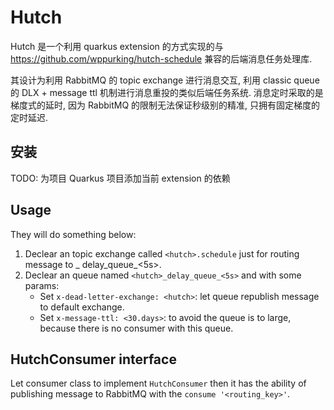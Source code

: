 # Hutch

Hutch 是一个利用 quarkus extension 的方式实现的与 https://github.com/wppurking/hutch-schedule 兼容的后端消息任务处理库.

其设计为利用 RabbitMQ 的 topic exchange 进行消息交互, 利用 classic queue 的 DLX + message ttl 机制进行消息重投的类似后端任务系统.
消息定时采取的是梯度式的延时, 因为 RabbitMQ 的限制无法保证秒级别的精准, 只拥有固定梯度的定时延迟.

## 安装

TODO: 为项目 Quarkus 项目添加当前 extension 的依赖

## Usage

They will do something below:

1. Declear an topic exchange called `<hutch>.schedule` just for routing message to <hutch>_
   delay_queue_<5s>.
2. Declear an queue named `<hutch>_delay_queue_<5s>` and with some params:
   - Set `x-dead-letter-exchange: <hutch>`: let queue republish message to default <hutch>
     exchange.
   - Set `x-message-ttl: <30.days>`: to avoid the queue is to large, because there is no consumer
     with this queue.

## HutchConsumer interface

Let consumer class to implement `HutchConsumer` then it has the ability of publishing message to
RabbitMQ with the `consume '<routing_key>'`.

